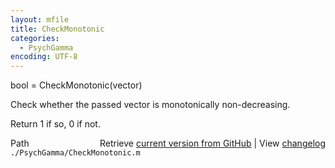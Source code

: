 ```yaml
---
layout: mfile
title: CheckMonotonic
categories:
  - PsychGamma
encoding: UTF-8
---
```


bool = CheckMonotonic(vector)

Check whether the passed vector is monotonically non-decreasing.

Return 1 if so, 0 if not.


<div class="code_header" style="text-align:right;">
  <span style="float:left;">Path&nbsp;&nbsp;</span> <span class="counter">Retrieve <a href=
  "https://raw.github.com/Psychtoolbox-3/Psychtoolbox-3/beta/./PsychGamma/CheckMonotonic.m">current version from GitHub</a> | View <a href=
  "https://github.com/Psychtoolbox-3/Psychtoolbox-3/commits/beta/./PsychGamma/CheckMonotonic.m">changelog</a></span>
</div>
<div class="code">
  <code>./PsychGamma/CheckMonotonic.m</code>
</div>
